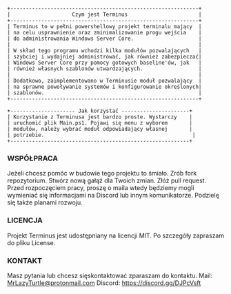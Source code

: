 ```
+-------------------------------------------------------------+
|                    Czym jest Terminus                       |
+-------------------------------------------------------------+
| Terminus to w pełni powershellowy projekt terminalu mający  |
| na celu usprawnienie oraz zminimalizowanie progu wejścia    |
| do administrowania Windows Server Core.                     |
|                                                             |
| W skład tego programu wchodzi kilka modułów pozwalających   |
| szybciej i wydajniej administrować, jak również zabezpieczać|
| Windows Server Core przy pomocy gotowych baseline'ów, jak   |
| również własnych szablonów utwardzających.                  |
|                                                             |
| Dodatkowo, zaimplementowano w Terminusie moduł pozwalający  |
| na sprawne powoływanie systemów i konfigurowanie określonych|
| szablonów.                                                  |
+-------------------------------------------------------------+
```

```
+--------------------- Jak korzystać ----------------------+
| Korzystanie z Terminusa jest bardzo proste. Wystarczy    |
| uruchomić plik Main.ps1. Pojawi się menu z wyborem       |
| modułów, należy wybrać moduł odpowiadający własnej       |
| potrzebie.                                                |
+----------------------------------------------------------+
```

### WSPÓŁPRACA ###
Jeżeli chcesz pomóc w budowie tego projektu to śmiało. 
Zrób fork repozytorium.
Stwórz nową gałąź dla Twoich zmian.
Złóż pull request.
Przed rozpoczęciem pracy, proszę o maila wtedy będziemy mogli wymieniać się informacjami na Discord lub innym komunikatorze.
Podzielę się także planami rozwoju.

### LICENCJA ###
Projekt Terminus jest udostępniany na licencji MIT. Po szczegóły zapraszam do pliku License.

### KONTAKT ###
Masz pytania lub chcesz sięskontaktować zparaszam do kontaktu.
Mail: MrLazyTurtle@protonmail.com
Discord: https://discord.gg/DJPcVsft
